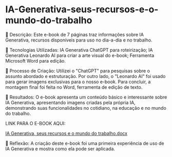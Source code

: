 # IA-Generativa-seus-recursos-e-o-mundo-do-trabalho
📒 Descrição:
Este e-book de 7 páginas traz informações sobre IA Generativa, recursos disponíveis para uso no dia-a-dia e no trabalho.

🤖 Tecnologias Utilizadas:
IA Generativa ChatGPT para roteirização;
IA Generativa Leonardo AI para criar a arte visual do e-book;
Ferramenta Microsoft Word para edição.

🧐 Processo de Criação:
Utilizei o "ChatGPT" para pesquisas sobre o assunto abordado e estruturação. Por outro lado, o "Leonardo AI" foi usado para gerar imagens exclusivas para o nosso e-book. Para concluir, a montagem final foi feita no Word, ferramenta de edição de texto.

🚀 Resultados:
O e-book apresenta um conteúdo básico e interessante sobre IA Generativa, apresentando imagens criadas pela própria IA, demonstrando suas funcionalidades no cotidiano, na educação e no mundo do trabalho.

LINK PARA O E-BOOK AQUI:

[IA Generativa, seus recursos e o mundo do trabalho.docx](https://github.com/user-attachments/files/18223264/IA.Generativa.seus.recursos.e.o.mundo.do.trabalho.docx)

💭 Reflexão:
A criação deste e-book foi uma primeira experiência de uso de IA Generativa e mostra como ela pode ser aplicada.

